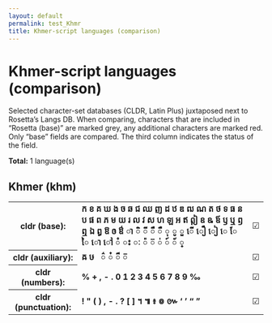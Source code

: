 ```yaml
---
layout: default
permalink: test_Khmr
title: Khmer-script languages (comparison)
---
```


# Khmer-script languages (comparison)

Selected character-set databases (CLDR, Latin Plus) juxtaposed next to Rosetta’s Langs DB. When comparing, characters that are included in “Rosetta (base)” are marked grey, any additional characters are marked red. Only “base” fields are compared. The third column indicates the status of the field.

**Total:** 1 language(s)

## Khmer (khm)

<table>
 <tr><th>cldr (base):</th><td><strong>ក</strong> <strong>ខ</strong> <strong>គ</strong> <strong>ឃ</strong> <strong>ង</strong> <strong>ច</strong> <strong>ឆ</strong> <strong>ជ</strong> <strong>ឈ</strong> <strong>ញ</strong> <strong>ដ</strong> <strong>ឋ</strong> <strong>ឌ</strong> <strong>ឍ</strong> <strong>ណ</strong> <strong>ត</strong> <strong>ថ</strong> <strong>ទ</strong> <strong>ធ</strong> <strong>ន</strong> <strong>ប</strong> <strong>ផ</strong> <strong>ព</strong> <strong>ភ</strong> <strong>ម</strong> <strong>យ</strong> <strong>រ</strong> <strong>ល</strong> <strong>វ</strong> <strong>ស</strong> <strong>ហ</strong> <strong>ឡ</strong> <strong>អ</strong> <strong>ឥ</strong> <strong>ឦ</strong> <strong>ឧ</strong> <strong>ឩ</strong> <strong>ឪ</strong> <strong>ឫ</strong> <strong>ឬ</strong> <strong>ឭ</strong> <strong>ឮ</strong> <strong>ឯ</strong> <strong>ឰ</strong> <strong>ឱ</strong> <strong>ឲ</strong> <strong>ឳ</strong> <strong>ា</strong> <strong>ិ</strong> <strong>ី</strong> <strong>ឹ</strong> <strong>ឺ</strong> <strong>ុ</strong> <strong>ូ</strong> <strong>ួ</strong> <strong>ើ</strong> <strong>ឿ</strong> <strong>ៀ</strong> <strong>េ</strong> <strong>ែ</strong> <strong>ៃ</strong> <strong>ោ</strong> <strong>ៅ</strong> <strong>ំ</strong> <strong>ះ</strong> <strong>ៈ</strong> <strong>៉</strong> <strong>៊</strong> <strong>់</strong> <strong>៍</strong> <strong>័</strong> <strong>្</strong> </td><td>☑︎</td></tr>
<tr><th>cldr (auxiliary):</th><td><strong>ឝ</strong> <strong>ឞ</strong> <strong>឴</strong> <strong>឵</strong> <strong>៌</strong> <strong>៎</strong> <strong>៏</strong> <strong>៑</strong> <strong>​</strong> </td><td>☑︎</td></tr>
<tr><th>cldr (numbers):</th><td><strong>%</strong> <strong>+</strong> <strong>,</strong> <strong>-</strong> <strong>.</strong> <strong>0</strong> <strong>1</strong> <strong>2</strong> <strong>3</strong> <strong>4</strong> <strong>5</strong> <strong>6</strong> <strong>7</strong> <strong>8</strong> <strong>9</strong> <strong>‰</strong> </td><td>☑︎</td></tr>
<tr><th>cldr (punctuation):</th><td><strong>!</strong> <strong>"</strong> <strong>(</strong> <strong>)</strong> <strong>,</strong> <strong>-</strong> <strong>.</strong> <strong>?</strong> <strong>[</strong> <strong>]</strong> <strong>។</strong> <strong>៕</strong> <strong>៖</strong> <strong>៙</strong> <strong>៚</strong> <strong>‘</strong> <strong>’</strong> <strong>“</strong> <strong>”</strong> </td><td>☑︎</td></tr>
 </table>

